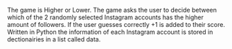 The game is Higher or Lower.
The game asks the user to decide between which of the 2 randomly selected Instagram accounts has the higher amount of followers.
If the user guesses correctly +1 is added to their score.
Written in Python the information of each Instagram account is stored in dectionairies in a list called data.
